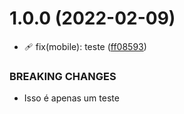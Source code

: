 # 1.0.0 (2022-02-09)


* :adhesive_bandage: fix(mobile): teste ([ff08593](https://github.com/kaiquepy/reactnavigationstart/commit/ff08593f4ebcca2a51d9ffaad8536247b45dd3a7))


### BREAKING CHANGES

* Isso é apenas um teste
